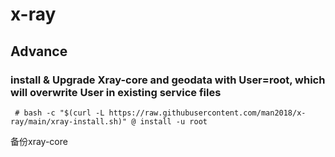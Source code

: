 # x-ray

## Advance
### install & Upgrade Xray-core and geodata with User=root, which will overwrite User in existing service files

```
 # bash -c "$(curl -L https://raw.githubusercontent.com/man2018/x-ray/main/xray-install.sh)" @ install -u root
 ```

备份xray-core

